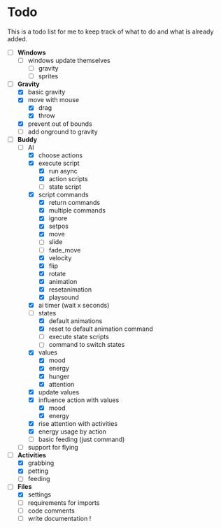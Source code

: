 # Todo
This is a todo list for me to keep track of what to do and what is already added.

- [ ] **Windows**
    - [ ] windows update themselves
        - [ ] gravity
        - [ ] sprites
- [ ] **Gravity**
    - [X] basic gravity
    - [X] move with mouse
        - [X] drag
        - [X] throw
    - [X] prevent out of bounds
    - [ ] add onground to gravity
- [ ] **Buddy**
    - [ ] AI
        - [X] choose actions
        - [X] execute script
            - [X] run async
            - [X] action scripts
            - [ ] state script
        - [X] script commands
            - [X] return commands
            - [X] multiple commands
            - [X] ignore
            - [X] setpos
            - [X] move
            - [ ] slide
            - [ ] fade_move
            - [X] velocity
            - [X] flip
            - [X] rotate
            - [X] animation
            - [X] resetanimation
            - [X] playsound
        - [X] ai timer (wait x seconds)
        - [ ] states
            - [X] default animations
            - [X] reset to default animation command
            - [ ] execute state scripts
            - [ ] command to switch states
        - [X] values
            - [X] mood
            - [X] energy
            - [X] hunger
            - [X] attention
        - [X] update values
        - [X] influence action with values
            - [X] mood
            - [X] energy
        - [X] rise attention with activities
        - [X] energy usage by action
        - [ ] basic feeding (just command)
    - [ ] support for flying
- [ ] **Activities**
    - [X] grabbing
    - [X] petting
    - [ ] feeding
- [ ] **Files**
    - [X] settings
    - [ ] requirements for imports
    - [ ] code comments
    - [ ] write documentation !
